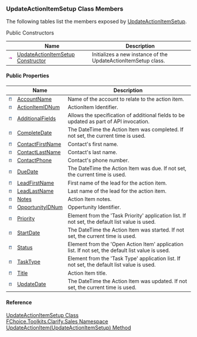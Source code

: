 ﻿### UpdateActionItemSetup Class Members

The following tables list the members exposed by [UpdateActionItemSetup](FChoice.Toolkits.Clarify~FChoice.Toolkits.Clarify.Sales.UpdateActionItemSetup.md).

Public Constructors

|   | Name | Description |
| --- | --- | --- |
| ![Public Constructor](dotnetimages/publicConstructor.png) | [UpdateActionItemSetup Constructor](FChoice.Toolkits.Clarify~FChoice.Toolkits.Clarify.Sales.UpdateActionItemSetup~_ctor.md) | Initializes a new instance of the UpdateActionItemSetup class.   |



#### Public Properties

|   | Name | Description |
| --- | --- | --- |
| ![Public Property](dotnetimages/publicProperty.png) | [AccountName](FChoice.Toolkits.Clarify~FChoice.Toolkits.Clarify.Sales.UpdateActionItemSetup~AccountName.md) | Name of the account to relate to the action item.   |
| ![Public Property](dotnetimages/publicProperty.png) | [ActionItemIDNum](FChoice.Toolkits.Clarify~FChoice.Toolkits.Clarify.Sales.UpdateActionItemSetup~ActionItemIDNum.md) | ActionItem Identifier.   |
| ![Public Property](dotnetimages/publicProperty.png) | [AdditionalFields](FChoice.Toolkits.Clarify~FChoice.Toolkits.Clarify.Sales.UpdateActionItemSetup~AdditionalFields.md) | Allows the specification of additional fields to be updated as part of API invocation.   |
| ![Public Property](dotnetimages/publicProperty.png) | [CompleteDate](FChoice.Toolkits.Clarify~FChoice.Toolkits.Clarify.Sales.UpdateActionItemSetup~CompleteDate.md) | The DateTime the Action Item was completed. If not set, the current time is used.   |
| ![Public Property](dotnetimages/publicProperty.png) | [ContactFirstName](FChoice.Toolkits.Clarify~FChoice.Toolkits.Clarify.Sales.UpdateActionItemSetup~ContactFirstName.md) | Contact's first name.   |
| ![Public Property](dotnetimages/publicProperty.png) | [ContactLastName](FChoice.Toolkits.Clarify~FChoice.Toolkits.Clarify.Sales.UpdateActionItemSetup~ContactLastName.md) | Contact's last name.   |
| ![Public Property](dotnetimages/publicProperty.png) | [ContactPhone](FChoice.Toolkits.Clarify~FChoice.Toolkits.Clarify.Sales.UpdateActionItemSetup~ContactPhone.md) | Contact's phone number.   |
| ![Public Property](dotnetimages/publicProperty.png) | [DueDate](FChoice.Toolkits.Clarify~FChoice.Toolkits.Clarify.Sales.UpdateActionItemSetup~DueDate.md) | The DateTime the Action Item was due. If not set, the current time is used.   |
| ![Public Property](dotnetimages/publicProperty.png) | [LeadFirstName](FChoice.Toolkits.Clarify~FChoice.Toolkits.Clarify.Sales.UpdateActionItemSetup~LeadFirstName.md) | First name of the lead for the action item.   |
| ![Public Property](dotnetimages/publicProperty.png) | [LeadLastName](FChoice.Toolkits.Clarify~FChoice.Toolkits.Clarify.Sales.UpdateActionItemSetup~LeadLastName.md) | Last name of the lead for the action item.   |
| ![Public Property](dotnetimages/publicProperty.png) | [Notes](FChoice.Toolkits.Clarify~FChoice.Toolkits.Clarify.Sales.UpdateActionItemSetup~Notes.md) | Action Item notes.   |
| ![Public Property](dotnetimages/publicProperty.png) | [OpportunityIDNum](FChoice.Toolkits.Clarify~FChoice.Toolkits.Clarify.Sales.UpdateActionItemSetup~OpportunityIDNum.md) | Oppertunity Identifier.   |
| ![Public Property](dotnetimages/publicProperty.png) | [Priority](FChoice.Toolkits.Clarify~FChoice.Toolkits.Clarify.Sales.UpdateActionItemSetup~Priority.md) | Element from the 'Task Priority' application list. If not set, the default list value is used.   |
| ![Public Property](dotnetimages/publicProperty.png) | [StartDate](FChoice.Toolkits.Clarify~FChoice.Toolkits.Clarify.Sales.UpdateActionItemSetup~StartDate.md) | The DateTime the Action Item was started. If not set, the current time is used.   |
| ![Public Property](dotnetimages/publicProperty.png) | [Status](FChoice.Toolkits.Clarify~FChoice.Toolkits.Clarify.Sales.UpdateActionItemSetup~Status.md) | Element from the 'Open Action Item' application list. If not set, the default list value is used.   |
| ![Public Property](dotnetimages/publicProperty.png) | [TaskType](FChoice.Toolkits.Clarify~FChoice.Toolkits.Clarify.Sales.UpdateActionItemSetup~TaskType.md) | Element from the 'Task Type' application list. If not set, the default list value is used.   |
| ![Public Property](dotnetimages/publicProperty.png) | [Title](FChoice.Toolkits.Clarify~FChoice.Toolkits.Clarify.Sales.UpdateActionItemSetup~Title.md) | Action Item title.   |
| ![Public Property](dotnetimages/publicProperty.png) | [UpdateDate](FChoice.Toolkits.Clarify~FChoice.Toolkits.Clarify.Sales.UpdateActionItemSetup~UpdateDate.md) | The DateTime the Action Item was updated. If not set, the current time is used.   |





#### Reference

[UpdateActionItemSetup Class](FChoice.Toolkits.Clarify~FChoice.Toolkits.Clarify.Sales.UpdateActionItemSetup.md)  
[FChoice.Toolkits.Clarify.Sales Namespace](FChoice.Toolkits.Clarify~FChoice.Toolkits.Clarify.Sales_namespace.md)  
[UpdateActionItem(UpdateActionItemSetup) Method](FChoice.Toolkits.Clarify~FChoice.Toolkits.Clarify.Sales.SalesToolkit~UpdateActionItem(UpdateActionItemSetup).md)
